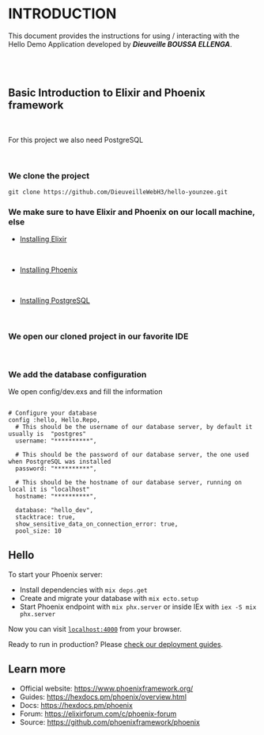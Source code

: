 # INTRODUCTION #


This document provides the instructions for using / interacting with the Hello Demo Application developed by ***Dieuveille BOUSSA ELLENGA***. 


<br>
<br>


## Basic Introduction to Elixir and Phoenix framework 

<br>

For this project we also need PostgreSQL 

<br>

### We clone the project 

```
git clone https://github.com/DieuveilleWebH3/hello-younzee.git
```

### We make sure to have Elixir and Phoenix on our locall machine, else 

- [Installing Elixir](https://elixir-lang.org/install.html)

<br>

- [Installing Phoenix](https://hexdocs.pm/phoenix/installation.html)

<br>

- [Installing PostgreSQL](https://www.postgresqltutorial.com/postgresql-getting-started/install-postgresql/) 

<br>

### We open our cloned project in our favorite IDE

<br>

### We add the database configuration   

We open config/dev.exs and fill the information 

```

# Configure your database
config :hello, Hello.Repo,
  # This should be the username of our database server, by default it usually is  "postgres"
  username: "**********",  
  
  # This should be the password of our database server, the one used when PostgreSQL was installed 
  password: "**********",  

  # This should be the hostname of our database server, running on local it is "localhost" 
  hostname: "**********",  

  database: "hello_dev",
  stacktrace: true,
  show_sensitive_data_on_connection_error: true,
  pool_size: 10

```


## Hello

To start your Phoenix server:

  * Install dependencies with `mix deps.get`
  * Create and migrate your database with `mix ecto.setup`
  * Start Phoenix endpoint with `mix phx.server` or inside IEx with `iex -S mix phx.server`

Now you can visit [`localhost:4000`](http://localhost:4000) from your browser.

Ready to run in production? Please [check our deployment guides](https://hexdocs.pm/phoenix/deployment.html).

## Learn more

  * Official website: https://www.phoenixframework.org/
  * Guides: https://hexdocs.pm/phoenix/overview.html
  * Docs: https://hexdocs.pm/phoenix
  * Forum: https://elixirforum.com/c/phoenix-forum
  * Source: https://github.com/phoenixframework/phoenix
